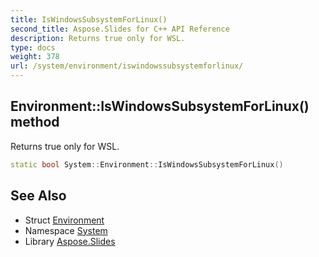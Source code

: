 ```yaml
---
title: IsWindowsSubsystemForLinux()
second_title: Aspose.Slides for C++ API Reference
description: Returns true only for WSL.
type: docs
weight: 378
url: /system/environment/iswindowssubsystemforlinux/
---
```

## Environment::IsWindowsSubsystemForLinux() method


Returns true only for WSL.

```cpp
static bool System::Environment::IsWindowsSubsystemForLinux()
```

## See Also

* Struct [Environment](../)
* Namespace [System](../../)
* Library [Aspose.Slides](../../../)